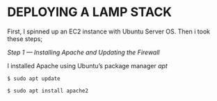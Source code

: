 # DEPLOYING A LAMP STACK
First, I spinned up an EC2 instance with Ubuntu Server OS. Then i took these steps;

*Step 1 — Installing Apache and Updating the Firewall*

I installed Apache using Ubuntu’s package manager *apt*


`$ sudo apt update`

`$ sudo apt install apache2`
